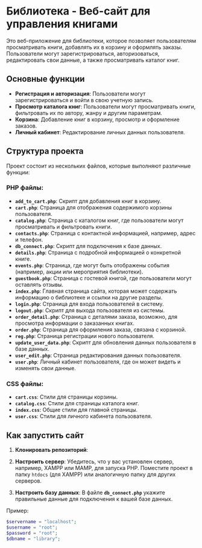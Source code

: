 # Библиотека - Веб-сайт для управления книгами

Это веб-приложение для библиотеки, которое позволяет пользователям просматривать книги, добавлять их в корзину и оформлять заказы. Пользователи могут зарегистрироваться, авторизоваться, редактировать свои данные, а также просматривать каталог книг.

## Основные функции

- **Регистрация и авторизация**: Пользователи могут зарегистрироваться и войти в свою учетную запись.
- **Просмотр каталога книг**: Пользователи могут просматривать книги, фильтровать их по автору, жанру и другим параметрам.
- **Корзина**: Добавление книг в корзину, просмотр и оформление заказов.
- **Личный кабинет**: Редактирование личных данных пользователя.

## Структура проекта

Проект состоит из нескольких файлов, которые выполняют различные функции:

### PHP файлы:

- **`add_to_cart.php`**: Скрипт для добавления книг в корзину.
- **`cart.php`**: Страница для отображения содержимого корзины пользователя.
- **`catalog.php`**: Страница с каталогом книг, где пользователи могут просматривать и фильтровать книги.
- **`contacts.php`**: Страница с контактной информацией, например, адрес и телефон.
- **`db_connect.php`**: Скрипт для подключения к базе данных.
- **`details.php`**: Страница с подробной информацией о конкретной книге.
- **`events.php`**: Страница, где могут быть отображены события (например, акции или мероприятия библиотеки).
- **`guestbook.php`**: Страница с гостевой книгой, где пользователи могут оставлять отзывы.
- **`index.php`**: Главная страница сайта, которая может содержать информацию о библиотеке и ссылки на другие разделы.
- **`login.php`**: Страница для входа пользователей в систему.
- **`logout.php`**: Скрипт для выхода пользователя из системы.
- **`order_detail.php`**: Страница с деталями заказа, возможно, для просмотра информации о заказанных книгах.
- **`order.php`**: Страница для оформления заказа, связана с корзиной.
- **`reg.php`**: Страница регистрации нового пользователя.
- **`update_user_data.php`**: Скрипт для обновления данных пользователя в базе данных.
- **`user_edit.php`**: Страница редактирования данных пользователя.
- **`user.php`**: Личный кабинет пользователя, где он может видеть и изменять свои данные.

### CSS файлы:

- **`cart.css`**: Стили для страницы корзины.
- **`catalog.css`**: Стили для страницы каталога книг.
- **`index.css`**: Общие стили для главной страницы.
- **`user.css`**: Стили для личного кабинета пользователя.

## Как запустить сайт

1. **Клонировать репозиторий**:

2. **Настроить сервер**:
Убедитесь, что у вас установлен сервер, например, XAMPP или MAMP, для запуска PHP. Поместите проект в папку `htdocs` (для XAMPP) или аналогичную папку для других серверов.

3. **Настроить базу данных**:
В файле **`db_connect.php`** укажите правильные данные для подключения к вашей базе данных.

Пример:
```php
$servername = "localhost";
$username = "root";
$password = "root";
$dbname = "library";
